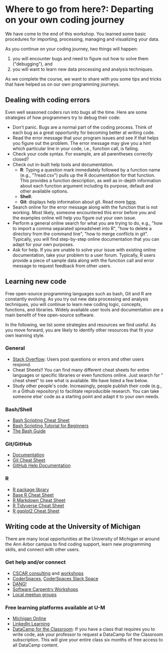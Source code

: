 # Where to go from here?: Departing on your own coding journey

We have come to the end of this workshop. You learned some basic procedures for importing, processing, managing and visualizing your data. 

As you continue on your coding journey, two things will happen: 

1. you will encounter bugs and need to figure out how to solve them ("debugging"), and
2. you will want to learn new data processing and analysis techniques.

As we complete the course, we want to  share with you some  tips and tricks that have helped us on our own programming journeys.

## Dealing with coding errors
Even well seasoned coders run into bugs all the time. Here are some strategies of how programmers try to debug their code:

* Don't panic. Bugs are a normal part of the coding process. Think of each bug as a great opportunity for becoming better at writing code.
* Read the error message that your program issues and see if that helps you figure out the problem. The error message may give you a hint which particular line in your code, i.e., function call, is failing.
* Check your code syntax. For example, are all parentheses correctly closed?
* Check out in-built help tools and documentation. 
  * __R__: Typing a question mark immediately followed by a function name (e.g., "?read.csv") pulls up the R documentation for that function. This provides  a function description, as well as in-depth information about each function argument including its purpose, default and other available options.
  * __Shell__:
  * __Git__: <git help> displays help information about git. Read more [here](https://git-scm.com/docs/git-help).
* Search online for the error message along with the function that is not working. Most likely, someone encountered this error before you  and the examples online will help you figure out your own issue.
* Perform a general online search for what you are trying to do, e.g., "how to import a comma separated spreadsheet into R", "how to delete a directory from the command line", "how to merge conflicts in git". Typically, you will find step-by-step online documentation that you can adapt for your own purposes.
* Ask for help. If you are unable to solve your issue with existing online documentation, take your problem to a user forum. Typically, R users provide a piece of sample data along with the function call and error message  to request feedback from other users.

## Learning new code
Free open-source programming languages such as bash, Git and R are constantly evolving. As you try out new data processing and analysis techniques, you will continue to learn new coding logic, concepts, functions, and libraries. Widely available user tools and documentation are a main benefit of free open-source software.

In the following, we list some strategies and resources we find useful. As you move forward, you are likely to identify other resources that fit your own learning style.

### General 
* [Stack Overflow](https://stackoverflow.com/): Users post questions or errors and other users respond.
* Cheat Sheets!! You can find many different cheat sheets for entire languages or specific libraries or even functions online. Just search for "<something> cheat sheet" to see what is available. We have listed a few below.
* Study other people's code. Increasingly, people publish their code (e.g., in a Github repository) to facilitate reproducible research. You can take someone else' code as a starting point and adapt it to your own needs.

### Bash/Shell
* [Bash Scripting Cheat Sheet](https://devhints.io/bash)
* [Bash Scripting Tutorial for Beginners](https://linuxconfig.org/bash-scripting-tutorial-for-beginners)
* [The Bash Guide](https://guide.bash.academy/)

### Git/GitHub
* [Documentation](https://git-scm.com/doc)
* [Git Cheat Sheet](https://education.github.com/git-cheat-sheet-education.pdf)
* [GitHub Help Documentation](https://docs.github.com/en/free-pro-team@latest/github)

### R
* [R package library](https://cran.r-project.org/)
* [Base R Cheat Sheet](https://rstudio.com/wp-content/uploads/2016/10/r-cheat-sheet-3.pdf)
* [R Markdown Cheat Sheet](https://rstudio.com/wp-content/uploads/2016/03/rmarkdown-cheatsheet-2.0.pdf)
* [R Tidyverse Cheat Sheet](https://s3.amazonaws.com/assets.datacamp.com/blog_assets/Tidyverse+Cheat+Sheet.pdf)
* [R ggplot2 Cheat Sheet](https://rstudio.com/wp-content/uploads/2015/03/ggplot2-cheatsheet.pdf)

## Writing code  at the University of Michigan

There are many local opportunities at the University of Michigan or around the Ann Arbor campus to find coding support, learn new programming skills, and connect with other users.

### Get help and/or connect
* [CSCAR consulting](https://cscar.research.umich.edu/) and [workshops](https://cscar.research.umich.edu/events/category/workshops/)
* [CoderSpaces](https://datascience.isr.umich.edu/), [CoderSpaces Slack Space](https://join.slack.com/t/umcoderspaces/signup)
* [DANG!](https://um-dang.github.io/)
* [Software Carpentry Workshops](https://umswc.github.io/workshops/)
* [Local meetup groups](https://www.meetup.com/topics/computer-programming/us/mi/ann_arbor/)

### Free learning platforms available at U-M
* [Michigan Online](https://online.umich.edu/)
* [LinkedIn Learning](https://hr.umich.edu/working-u-m/organizational-learning-resources-faculty-staff/professional-development-courses-resources/linkedin-learning)
* [DataCamp for the Classroom](https://www.datacamp.com/groups/education): If you have a class that requires you to write code, ask your professor to request a  DataCamp for the Classroom subscription. This will give your entire class six months of free access to all DataCamp content.